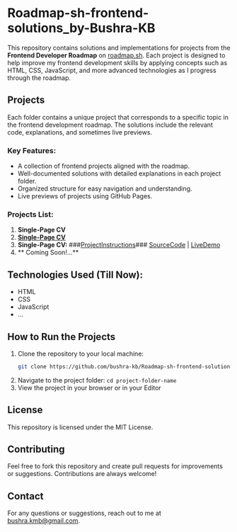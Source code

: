 # Roadmap-sh-frontend-solutions_by-Bushra-KB

This repository contains solutions and implementations for projects from the **Frontend Developer Roadmap** on [roadmap.sh](https://roadmap.sh/frontend/projects). Each project is designed to help improve my frontend development skills by applying concepts such as HTML, CSS, JavaScript, and more advanced technologies as I progress through the roadmap.

## Projects

Each folder contains a unique project that corresponds to a specific topic in the frontend development roadmap. The solutions include the relevant code, explanations, and sometimes live previews.

### Key Features:
- A collection of frontend projects aligned with the roadmap.
- Well-documented solutions with detailed explanations in each project folder.
- Organized structure for easy navigation and understanding.
- Live previews of projects using GitHub Pages.

### Projects List:
1. **Single-Page CV**
2. **[Single-Page CV](https://roadmap.sh/frontend/projects)**
3. **Single-Page CV:**  ###[ProjectInstructions](https://roadmap.sh/projects/single-page-cv)###  [SourceCode](https://roadmap.sh/frontend/projects)  |  [LiveDemo](https://roadmap.sh/frontend/projects) 
4. ** Coming Soon!...**


## Technologies Used (Till Now):
- HTML
- CSS
- JavaScript
- ...

## How to Run the Projects

1. Clone the repository to your local machine:
   ```bash
   git clone https://github.com/bushra-kb/Roadmap-sh-frontend-solutions_by-Bushra-KB.git```
2. Navigate to the project folder:
   ```cd project-folder-name```
3. View the project in your browser or in your Editor

## License
This repository is licensed under the MIT License.

## Contributing
Feel free to fork this repository and create pull requests for improvements or suggestions. Contributions are always welcome!

## Contact
For any questions or suggestions, reach out to me at bushra.kmb@gmail.com.

